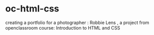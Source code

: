 # oc-html-css
creating a portfolio for a photographer : Robbie Lens , a project from openclassroom course:
  Introduction to HTML and CSS

